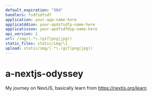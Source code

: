 ```yaml
---
default_expiration: "30d"
handlers: fsdfsdfsdf
application: your-app-name-here
applicatddion: your-apdsfsdfp-name-here
applicatisson: your-apdfsdfdsp-name-here
api_version: 1
url: /img/(.*\.(gif|png|jpg))
static_files: static/img/\1
upload: static/img/(.*\.(gif|png|jpg))
---
```


# a-nextjs-odyssey
My journey on NextJS, basically learn from https://nextjs.org/learn
